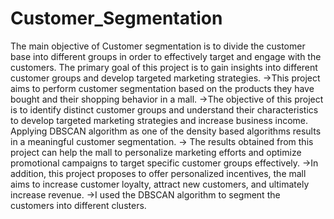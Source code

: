 # Customer_Segmentation
The main objective of Customer segmentation is to divide the customer base into different groups in order to effectively target and engage with the customers. The primary goal of this project is to gain insights into different customer groups and develop targeted marketing strategies.
->This project aims to perform customer segmentation based on the products they have bought and their shopping behavior in a mall. 
->The objective of this project is to identify distinct customer groups and understand their
characteristics to develop targeted marketing strategies and increase business income. Applying DBSCAN algorithm as one of the density based algorithms results in a meaningful customer segmentation.
-> The results obtained from this project can help the mall to personalize marketing efforts and optimize promotional campaigns to target specific customer groups effectively. 
->In addition, this project proposes to offer personalized incentives, the mall aims to increase customer loyalty, attract new customers, and ultimately increase revenue.
->I used the DBSCAN algorithm to segment the customers into different clusters.
